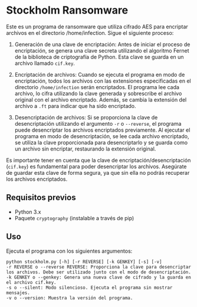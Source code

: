 
# Stockholm Ransomware

Este es un programa de ransomware que utiliza cifrado AES para encriptar archivos en el directorio /home/infection. Sigue el siguiente proceso:

1. Generación de una clave de encriptación: Antes de iniciar el proceso de encriptación, se genera una clave secreta utilizando el algoritmo Fernet de la biblioteca de criptografía de Python. Esta clave se guarda en un archivo llamado `cif.key`.

2. Encriptación de archivos: Cuando se ejecuta el programa en modo de encriptación, todos los archivos con las extensiones especificadas en el directorio `/home/infection` serán encriptados. El programa lee cada archivo, lo cifra utilizando la clave generada y sobrescribe el archivo original con el archivo encriptado. Además, se cambia la extensión del archivo a `.ft` para indicar que ha sido encriptado.

3. Desencriptación de archivos: Si se proporciona la clave de desencriptación utilizando el argumento `-r` o `--reverse`, el programa puede desencriptar los archivos encriptados previamente. Al ejecutar el programa en modo de desencriptación, se lee cada archivo encriptado, se utiliza la clave proporcionada para desencriptarlo y se guarda como un archivo sin encriptar, restaurando la extensión original.

Es importante tener en cuenta que la clave de encriptación/desencriptación (`cif.key`) es fundamental para poder desencriptar los archivos. Asegúrate de guardar esta clave de forma segura, ya que sin ella no podrás recuperar los archivos encriptados.

## Requisitos previos

- Python 3.x
- Paquete `cryptography` (instalable a través de pip)

## Uso

Ejecuta el programa con los siguientes argumentos:

```
python stockholm.py [-h] [-r REVERSE] [-k GENKEY] [-s] [-v]
-r REVERSE o --reverse REVERSE: Proporciona la clave para desencriptar los archivos. Debe ser utilizado junto con el modo de desencriptación.
-k GENKEY o --genkey: Genera una nueva clave de cifrado y la guarda en el archivo cif.key.
-s o --silent: Modo silencioso. Ejecuta el programa sin mostrar mensajes.
-v o --version: Muestra la versión del programa.
```

